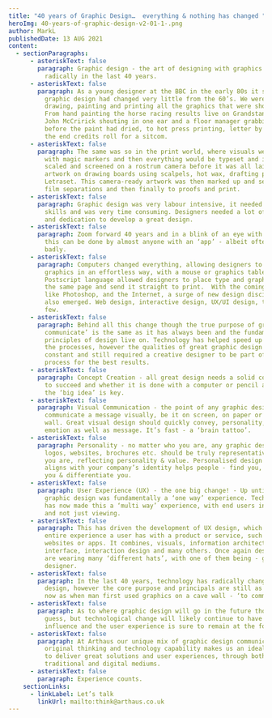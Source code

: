 ```yaml
---
title: "40 years of Graphic Design…  everything & nothing has changed "
heroImg: 40-years-of-graphic-design-v2-01-1-.png
author: MarkL
publishedDate: 13 AUG 2021
content:
  - sectionParagraphs:
      - asteriskText: false
        paragraph: Graphic design - the art of designing with graphics has changed
          radically in the last 40 years.
      - asteriskText: false
        paragraph: As a young designer at the BBC in the early 80s it seemed that
          graphic design had changed very little from the 60’s. We were still
          drawing, painting and printing all the graphics that were shown on TV.
          From hand painting the horse racing results live on Grandstand with
          John McCririck shouting in one ear and a floor manager grabbing it
          before the paint had dried, to hot press printing, letter by letter
          the end credits roll for a sitcom.
      - asteriskText: false
        paragraph: The same was so in the print world, where visuals were first drawn
          with magic markers and then everything would be typeset and images
          scaled and screened on a rostrum camera before it was all laid out as
          artwork on drawing boards using scalpels, hot wax, drafting pens and
          Letraset. This camera-ready artwork was then marked up and sent for
          film separations and then finally to proofs and print.
      - asteriskText: false
        paragraph: Graphic design was very labour intensive, it needed a wide range of
          skills and was very time consuming. Designers needed a lot of patience
          and dedication to develop a great design.
      - asteriskText: false
        paragraph: Zoom forward 40 years and in a blink of an eye with no real training
          this can be done by almost anyone with an ‘app’ - albeit often very
          badly.
      - asteriskText: false
        paragraph: Computers changed everything, allowing designers to use computer
          graphics in an effortless way, with a mouse or graphics tablet.
          Postscript language allowed designers to place type and graphics on
          the same page and send it straight to print.  With the coming of apps
          like Photoshop, and the Internet, a surge of new design disciplines
          also emerged. Web design, interactive design, UX/UI design, to name a
          few.
      - asteriskText: false
        paragraph: Behind all this change though the true purpose of graphic design ‘to
          communicate’ is the same as it has always been and the fundamental
          principles of design live on. Technology has helped speed up some of
          the processes, however the qualities of great graphic design are
          constant and still required a creative designer to be part of the
          process for the best results.
      - asteriskText: false
        paragraph: Concept Creation - all great design needs a solid concept behind it
          to succeed and whether it is done with a computer or pencil and paper
          the ‘big idea’ is key.
      - asteriskText: false
        paragraph: Visual Communication - the point of any graphic design is to
          communicate a message visually, be it on screen, on paper or on a
          wall. Great visual design should quickly convey, personality, tone,
          emotion as well as message. It’s fast - a ‘brain tattoo’.
      - asteriskText: false
        paragraph: Personality - no matter who you are, any graphic design you use —
          logos, websites, brochures etc. should be truly representative of who
          you are, reflecting personality & value. Personalised design that
          aligns with your company’s identity helps people - find you, remember
          you & differentiate you.
      - asteriskText: false
        paragraph: User Experience (UX) - the one big change! - Up until recently
          graphic design was fundamentally a ‘one way’ experience. Technology
          has now made this a ‘multi way’ experience, with end users interacting
          and not just viewing.
      - asteriskText: false
        paragraph: This has driven the development of UX design, which focuses on the
          entire experience a user has with a product or service, such as
          websites or apps. It combines, visuals, information architecture, user
          interface, interaction design and many others. Once again designers
          are wearing many ‘different hats’, with one of them being - graphic
          designer.
      - asteriskText: false
        paragraph: In the last 40 years, technology has radically changed graphic
          design, however the core purpose and principals are still as relevant
          now as when man first used graphics on a cave wall - ‘to communicate’.
      - asteriskText: false
        paragraph: As to where graphic design will go in the future though is anyone’s
          guess, but technological change will likely continue to have a big
          influence and the user experience is sure to remain at the forefront.
      - asteriskText: false
        paragraph: At Arthaus our unique mix of graphic design communications expertise,
          original thinking and technology capability makes us an ideal partner
          to deliver great solutions and user experiences, through both
          traditional and digital mediums.
      - asteriskText: false
        paragraph: Experience counts.
    sectionLinks:
      - linkLabel: Let’s talk
        linkUrl: mailto:think@arthaus.co.uk
---
```

